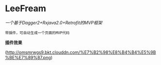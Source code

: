 # LeeFream

*一个基于Dagger2+Rxjava2.0+Retrofit的MVP框架*

`带插件，可自动生成一个页面的MVP代码`

**插件效果**

(http://omsmrwgs9.bkt.clouddn.com/%E7%B2%98%E8%B4%B4%E5%9B%BE%E7%89%87.png)
